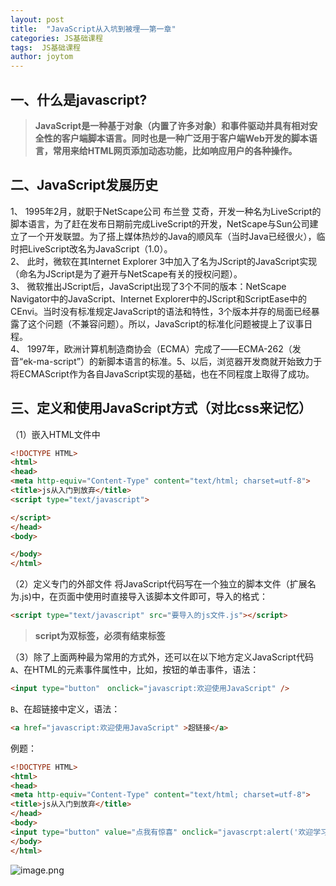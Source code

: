 ```yaml
---
layout: post
title:  "JavaScript从入坑到被埋——第一章"
categories: JS基础课程
tags:  JS基础课程
author: joytom
---
```


## 一、什么是javascript?
>**JavaScript是一种基于对象（内置了许多对象）和事件驱动并具有相对安全性的客户端脚本语言。同时也是一种广泛用于客户端Web开发的脚本语言，常用来给HTML网页添加动态功能，比如响应用户的各种操作。**

## 二、JavaScript发展历史
1、 1995年2月，就职于NetScape公司 布兰登 艾奇，开发一种名为LiveScript的脚本语言，为了赶在发布日期前完成LiveScript的开发，NetScape与Sun公司建立了一个开发联盟。为了搭上媒体热炒的Java的顺风车（当时Java已经很火），临时把LiveScript改名为JavaScript（1.0）。<br/>
2、 此时，微软在其Internet Explorer 3中加入了名为JScript的JavaScript实现（命名为JScript是为了避开与NetScape有关的授权问题）。<br/>
3、 微软推出JScript后，JavaScript出现了3个不同的版本：NetScape <br/>Navigator中的JavaScript、Internet Explorer中的JScript和ScriptEase中的CEnvi。当时没有标准规定JavaScript的语法和特性，3个版本并存的局面已经暴露了这个问题（不兼容问题）。所以，JavaScript的标准化问题被提上了议事日程。<br/>
4、 1997年，欧洲计算机制造商协会（ECMA）完成了——ECMA-262（发音“ek-ma-script”）的新脚本语言的标准。5、以后，浏览器开发商就开始致力于将ECMAScript作为各自JavaScript实现的基础，也在不同程度上取得了成功。
## 三、定义和使用JavaScript方式（对比css来记忆）
（1）嵌入HTML文件中
```html
<!DOCTYPE HTML>
<html>
<head>
<meta http-equiv="Content-Type" content="text/html; charset=utf-8">
<title>js从入门到放弃</title>
<script type="text/javascript">

</script>
</head>
<body>

</body>
</html>
```
（2）定义专门的外部文件
将JavaScript代码写在一个独立的脚本文件（扩展名为.js)中，在页面中使用时直接导入该脚本文件即可，导入的格式：

```html
<script type="text/javascript" src="要导入的js文件.js"></script>
```

>**script为双标签，必须有结束标签**

（3）除了上面两种最为常用的方式外，还可以在以下地方定义JavaScript代码<br/>
`A`、在HTML的元素事件属性中，比如，按钮的单击事件，语法：

```html
<input type="button"　onclick="javascript:欢迎使用JavaScript" />
```
`B`、在超链接中定义，语法：
```html
<a href="javascript:欢迎使用JavaScript" >超链接</a>
```
例题：
```html
<!DOCTYPE HTML>
<html>
<head>
<meta http-equiv="Content-Type" content="text/html; charset=utf-8">
<title>js从入门到放弃</title>
</head>
<body>
<input type="button" value="点我有惊喜" onclick="javascrpt:alert('欢迎学习JavaScript')" />
</body>
</html>
```
![image.png](https://upload-images.jianshu.io/upload_images/13570975-792453585d7b84af.png?imageMogr2/auto-orient/strip%7CimageView2/2/w/1240)

